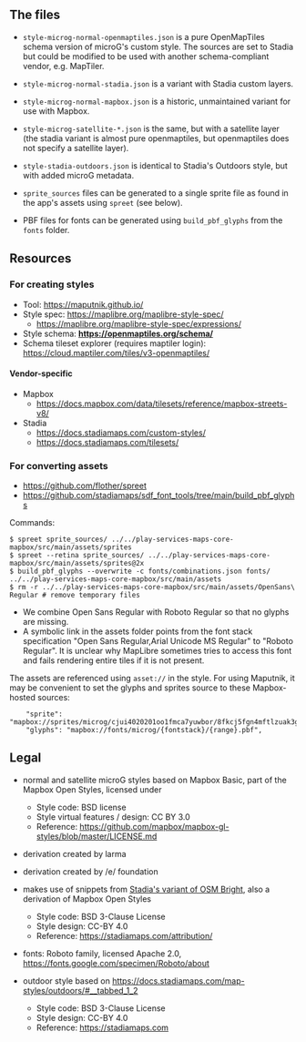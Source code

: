 ## The files

* `style-microg-normal-openmaptiles.json` is a pure OpenMapTiles schema version of microG's custom style. The sources are set to Stadia but could be modified to be used with another schema-compliant vendor, e.g. MapTiler.
* `style-microg-normal-stadia.json` is a variant with Stadia custom layers.
* `style-microg-normal-mapbox.json` is a historic, unmaintained variant for use with Mapbox.
* `style-microg-satellite-*.json` is the same, but with a satellite layer (the stadia variant is almost pure openmaptiles, but openmaptiles does not specify a satellite layer).
* `style-stadia-outdoors.json` is identical to Stadia's Outdoors style, but with added microG metadata.

* `sprite_sources` files can be generated to a single sprite file as found in the app's assets using `spreet` (see below).
* PBF files for fonts can be generated using `build_pbf_glyphs` from the `fonts` folder.

## Resources

### For creating styles

* Tool: https://maputnik.github.io/
* Style spec: https://maplibre.org/maplibre-style-spec/
	* https://maplibre.org/maplibre-style-spec/expressions/
* Style schema: **https://openmaptiles.org/schema/**
* Schema tileset explorer (requires maptiler login): https://cloud.maptiler.com/tiles/v3-openmaptiles/

#### Vendor-specific
* Mapbox
    * https://docs.mapbox.com/data/tilesets/reference/mapbox-streets-v8/
* Stadia
    * https://docs.stadiamaps.com/custom-styles/
    * https://docs.stadiamaps.com/tilesets/
    
### For converting assets

* https://github.com/flother/spreet
* https://github.com/stadiamaps/sdf_font_tools/tree/main/build_pbf_glyphs


Commands:

```
$ spreet sprite_sources/ ../../play-services-maps-core-mapbox/src/main/assets/sprites
$ spreet --retina sprite_sources/ ../../play-services-maps-core-mapbox/src/main/assets/sprites@2x
$ build_pbf_glyphs --overwrite -c fonts/combinations.json fonts/ ../../play-services-maps-core-mapbox/src/main/assets
$ rm -r ../../play-services-maps-core-mapbox/src/main/assets/OpenSans\ Regular # remove temporary files
```

* We combine Open Sans Regular with Roboto Regular so that no glyphs are missing.
* A symbolic link in the assets folder points from the font stack specification "Open Sans Regular,Arial Unicode MS Regular" to "Roboto Regular". It is unclear why MapLibre sometimes tries to access this font and fails rendering entire tiles if it is not present.

The assets are referenced using `asset://` in the style. For using Maputnik, it may be convenient to set the glyphs and sprites source to these Mapbox-hosted sources:

```
    "sprite": "mapbox://sprites/microg/cjui4020201oo1fmca7yuwbor/8fkcj5fgn4mftlzuak3guz1f9",
    "glyphs": "mapbox://fonts/microg/{fontstack}/{range}.pbf",
```

## Legal

* normal and satellite microG styles based on Mapbox Basic, part of the Mapbox Open Styles, licensed under
    * Style code: BSD license
    * Style virtual features / design: CC BY 3.0
    * Reference: https://github.com/mapbox/mapbox-gl-styles/blob/master/LICENSE.md
* derivation created by larma
* derivation created by /e/ foundation
* makes use of snippets from [Stadia's variant of OSM Bright](https://docs.stadiamaps.com/map-styles/osm-bright/), also a derivation of Mapbox Open Styles
	* Style code: BSD 3-Clause License
	* Style design: CC-BY 4.0
	* Reference: https://stadiamaps.com/attribution/
* fonts: Roboto family, licensed Apache 2.0, https://fonts.google.com/specimen/Roboto/about

* outdoor style based on https://docs.stadiamaps.com/map-styles/outdoors/#__tabbed_1_2
    * Style code: BSD 3-Clause License
	* Style design: CC-BY 4.0
	* Reference: https://stadiamaps.com


